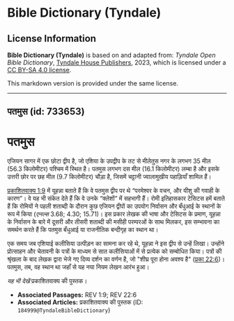 # Bible Dictionary (Tyndale)

## License Information

**Bible Dictionary (Tyndale)** is based on and adapted from: _Tyndale Open Bible Dictionary_, [Tyndale House Publishers](https://tyndaleopenresources.com/), 2023, which is licensed under a [CC BY-SA 4.0 license](https://creativecommons.org/licenses/by-sa/4.0/legalcode.en).

This markdown version is provided under the same license.



--------------------------------

## पतमुस (id: 733653)

पतमुस
=====

एजियन सागर में एक छोटा द्वीप है, जो एशिया के उपद्वीप के तट से मीलेतुस नगर के लगभग 35 मील (56\.3 किलोमीटर) पश्चिम में स्थित है। पतमुस लगभग दस मील (16\.1 किलोमीटर) लम्बा है और इसके उत्तरी छोर पर छह मील (9\.7 किलोमीटर) चौड़ा है, जिसमें चट्टानी ज्वालामुखीय पहाड़ियाँ शामिल हैं।

[प्रकाशितवाक्य 1:9](https://ref.ly/Rev1:9) में यूहन्ना बताते हैं कि वे पतमुस द्वीप पर थे “परमेश्वर के वचन, और यीशु की गवाही के कारण”। वे यह भी संकेत देते हैं कि वे उनके “क्लेशों” में सहभागी हैं। रोमी इतिहासकार टेसिटस हमें बताते हैं कि रोमियों ने पहली शताब्दी के दौरान कुछ एजियन द्वीपों का उपयोग निर्वासन और बँधुआई के स्थानों के रूप में किया (*एनल्स* 3\.68; 4\.30; 15\.71\)। इस प्रकार लेखक की भाषा और टेसिटस के प्रमाण, यूहन्ना के निर्वासन के बारे में दूसरी और तीसरी शताब्दी की मसीही परम्परओं के साथ मिलकर, इस सम्भावना का समर्थन करते हैं कि पतमुस बँधुआई या राजनीतिक बन्दीगृह का स्थान था।

एक समय जब एशियाई कलीसिया उत्पीड़न का सामना कर रहे थे, यूहन्ना ने इस द्वीप से उन्हें लिखा। उन्होंने प्रोत्साहन और चेतावनी के पत्रों के माध्यम से सात कलीसियाओं में से प्रत्येक को सम्बोधित किया। पत्रों की श्रृंखला के बाद लेखक द्वारा भेजे गए दिव्य दर्शन का वर्णन है, जो "शीघ्र पूरा होना अवश्य है" ([प्रका 22:6](https://ref.ly/Rev22:6))। पतमुस, तब, वह स्थान था जहाँ से यह नया नियम लेखन आरंभ हुआ।

*यह भी देखें* प्रकाशितवाक्य की पुस्तक।

* **Associated Passages:** REV 1:9; REV 22:6
* **Associated Articles:** प्रकाशितवाक्य की पुस्तक (ID: `184999@TyndaleBibleDictionary`)

